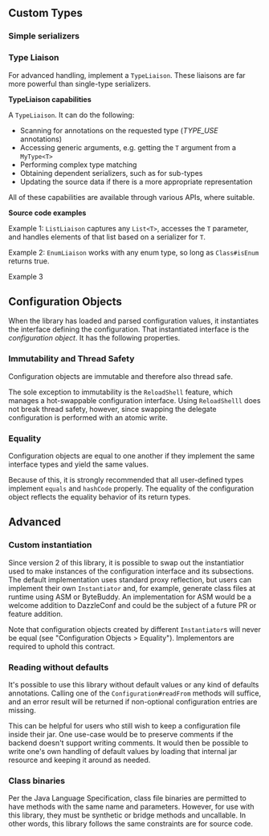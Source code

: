 

## Custom Types

### Simple serializers

### Type Liaison

For advanced handling, implement a `TypeLiaison`. These liaisons are far more powerful than single-type serializers. 

**TypeLiaison capabilities**

A `TypeLiaison`. It can do the following:

* Scanning for annotations on the requested type (*TYPE_USE* annotations)
* Accessing generic arguments, e.g. getting the `T` argument from a `MyType<T>`
* Performing complex type matching
* Obtaining dependent serializers, such as for sub-types
* Updating the source data if there is a more appropriate representation

All of these capabilities are available through various APIs, where suitable.

**Source code examples**

Example 1: `ListLiaison` captures any `List<T>`, accesses the `T` parameter, and handles elements of that list based on a serializer for `T`.

Example 2: `EnumLiaison` works with any enum type, so long as `Class#isEnum` returns true.

Example 3

## Configuration Objects

When the library has loaded and parsed configuration values, it instantiates the interface defining the configuration. That instantiated interface is the *configuration object*. It has the following properties.

### Immutability and Thread Safety

Configuration objects are immutable and therefore also thread safe.

The sole exception to immutability is the `ReloadShell` feature, which manages a hot-swappable configuration interface. Using `ReloadShelll` does not break thread safety, however, since swapping the delegate configuration is performed with an atomic write.

### Equality

Configuration objects are equal to one another if they implement the same interface types and yield the same values.

Because of this, it is strongly recommended that all user-defined types implement `equals` and `hashCode` properly. The equality of the configuration object reflects the equality behavior of its return types.

## Advanced

### Custom instantiation

Since version 2 of this library, it is possible to swap out the instantiatior used to make instances of the configuration interface and its subsections. The default implementation uses standard proxy reflection, but users can implement their own `Instantiator` and, for example, generate class files at runtime using ASM or ByteBuddy. An implementation for ASM would be a welcome addition to DazzleConf and could be the subject of a future PR or feature addition.

Note that configuration objects created by different `Instantiator`s will never be equal (see "Configuration Objects > Equality"). Implementors are required to uphold this contract.

### Reading without defaults

It's possible to use this library without default values or any kind of defaults annotations. Calling one of the `Configuration#readFrom` methods will suffice, and an error result will be returned if non-optional configuration entries are missing.

This can be helpful for users who still wish to keep a configuration file inside their jar. One use-case would be to preserve comments if the backend doesn't support writing comments. It would then be possible to write one's own handling of default values by loading that internal jar resource and keeping it around as needed.

### Class binaries

Per the Java Language Specification, class file binaries are permitted to have methods with the same name and parameters. However, for use with this library, they must be synthetic or bridge methods and uncallable. In other words, this library follows the same constraints are for source code.



